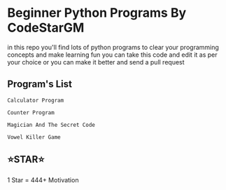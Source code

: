 # Beginner Python Programs By CodeStarGM

in this repo you'll find lots of python programs to clear your programming concepts and make learning fun you can take this code and edit it as per your choice or you can make it better and send a pull request

## Program's List

```
Calculator Program
```

```
Counter Program
```

```
Magician And The Secret Code
```

```
Vowel Killer Game
```

## ⭐️STAR⭐️

1 Star = 444+ Motivation
